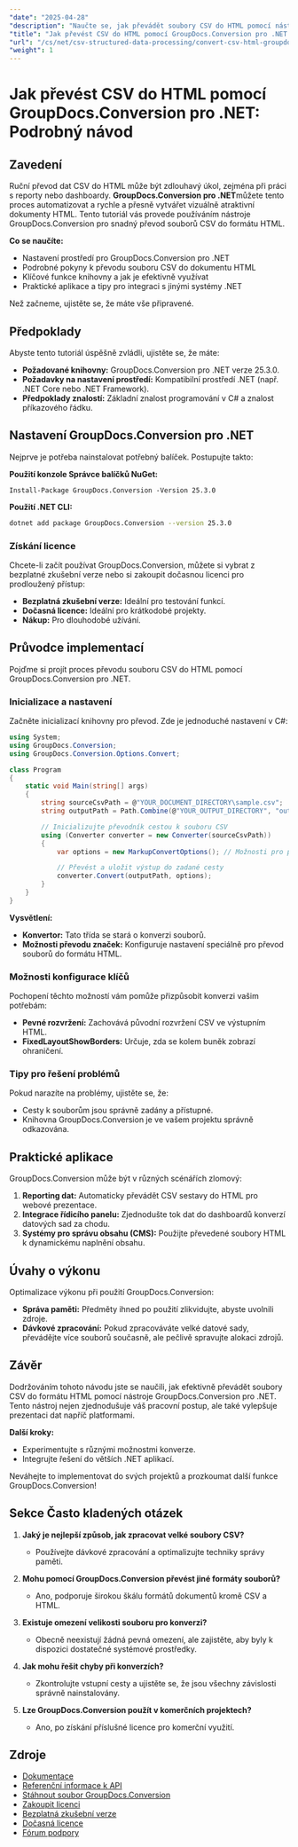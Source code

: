 ```yaml
---
"date": "2025-04-28"
"description": "Naučte se, jak převádět soubory CSV do HTML pomocí nástroje GroupDocs.Conversion pro .NET v tomto komplexním průvodci. Zefektivněte svůj pracovní postup zpracování dat."
"title": "Jak převést CSV do HTML pomocí GroupDocs.Conversion pro .NET – Podrobný návod"
"url": "/cs/net/csv-structured-data-processing/convert-csv-html-groupdocs-conversion-dotnet/"
"weight": 1
---
```


# Jak převést CSV do HTML pomocí GroupDocs.Conversion pro .NET: Podrobný návod

## Zavedení

Ruční převod dat CSV do HTML může být zdlouhavý úkol, zejména při práci s reporty nebo dashboardy. **GroupDocs.Conversion pro .NET**můžete tento proces automatizovat a rychle a přesně vytvářet vizuálně atraktivní dokumenty HTML. Tento tutoriál vás provede používáním nástroje GroupDocs.Conversion pro snadný převod souborů CSV do formátu HTML.

**Co se naučíte:**
- Nastavení prostředí pro GroupDocs.Conversion pro .NET
- Podrobné pokyny k převodu souboru CSV do dokumentu HTML
- Klíčové funkce knihovny a jak je efektivně využívat
- Praktické aplikace a tipy pro integraci s jinými systémy .NET

Než začneme, ujistěte se, že máte vše připravené.

## Předpoklady

Abyste tento tutoriál úspěšně zvládli, ujistěte se, že máte:
- **Požadované knihovny:** GroupDocs.Conversion pro .NET verze 25.3.0.
- **Požadavky na nastavení prostředí:** Kompatibilní prostředí .NET (např. .NET Core nebo .NET Framework).
- **Předpoklady znalostí:** Základní znalost programování v C# a znalost příkazového řádku.

## Nastavení GroupDocs.Conversion pro .NET

Nejprve je potřeba nainstalovat potřebný balíček. Postupujte takto:

**Použití konzole Správce balíčků NuGet:**
```shell
Install-Package GroupDocs.Conversion -Version 25.3.0
```

**Použití .NET CLI:**
```bash
dotnet add package GroupDocs.Conversion --version 25.3.0
```

### Získání licence

Chcete-li začít používat GroupDocs.Conversion, můžete si vybrat z bezplatné zkušební verze nebo si zakoupit dočasnou licenci pro prodloužený přístup:
- **Bezplatná zkušební verze:** Ideální pro testování funkcí.
- **Dočasná licence:** Ideální pro krátkodobé projekty.
- **Nákup:** Pro dlouhodobé užívání.

## Průvodce implementací

Pojďme si projít proces převodu souboru CSV do HTML pomocí GroupDocs.Conversion pro .NET.

### Inicializace a nastavení

Začněte inicializací knihovny pro převod. Zde je jednoduché nastavení v C#:

```csharp
using System;
using GroupDocs.Conversion;
using GroupDocs.Conversion.Options.Convert;

class Program
{
    static void Main(string[] args)
    {
        string sourceCsvPath = @"YOUR_DOCUMENT_DIRECTORY\sample.csv";
        string outputPath = Path.Combine(@"YOUR_OUTPUT_DIRECTORY", "output.html");

        // Inicializujte převodník cestou k souboru CSV
        using (Converter converter = new Converter(sourceCsvPath))
        {
            var options = new MarkupConvertOptions(); // Možnosti pro převod HTML

            // Převést a uložit výstup do zadané cesty
            converter.Convert(outputPath, options);
        }
    }
}
```

**Vysvětlení:**
- **Konvertor:** Tato třída se stará o konverzi souborů.
- **Možnosti převodu značek:** Konfiguruje nastavení speciálně pro převod souborů do formátu HTML.

### Možnosti konfigurace klíčů

Pochopení těchto možností vám pomůže přizpůsobit konverzi vašim potřebám:
- **Pevné rozvržení:** Zachovává původní rozvržení CSV ve výstupním HTML.
- **FixedLayoutShowBorders:** Určuje, zda se kolem buněk zobrazí ohraničení.

### Tipy pro řešení problémů
Pokud narazíte na problémy, ujistěte se, že:
- Cesty k souborům jsou správně zadány a přístupné.
- Knihovna GroupDocs.Conversion je ve vašem projektu správně odkazována.

## Praktické aplikace

GroupDocs.Conversion může být v různých scénářích zlomový:
1. **Reporting dat:** Automaticky převádět CSV sestavy do HTML pro webové prezentace.
2. **Integrace řídicího panelu:** Zjednodušte tok dat do dashboardů konverzí datových sad za chodu.
3. **Systémy pro správu obsahu (CMS):** Použijte převedené soubory HTML k dynamickému naplnění obsahu.

## Úvahy o výkonu

Optimalizace výkonu při použití GroupDocs.Conversion:
- **Správa paměti:** Předměty ihned po použití zlikvidujte, abyste uvolnili zdroje.
- **Dávkové zpracování:** Pokud zpracováváte velké datové sady, převádějte více souborů současně, ale pečlivě spravujte alokaci zdrojů.

## Závěr

Dodržováním tohoto návodu jste se naučili, jak efektivně převádět soubory CSV do formátu HTML pomocí nástroje GroupDocs.Conversion pro .NET. Tento nástroj nejen zjednodušuje váš pracovní postup, ale také vylepšuje prezentaci dat napříč platformami.

**Další kroky:**
- Experimentujte s různými možnostmi konverze.
- Integrujte řešení do větších .NET aplikací.

Neváhejte to implementovat do svých projektů a prozkoumat další funkce GroupDocs.Conversion!

## Sekce Často kladených otázek

1. **Jaký je nejlepší způsob, jak zpracovat velké soubory CSV?**
   - Používejte dávkové zpracování a optimalizujte techniky správy paměti.

2. **Mohu pomocí GroupDocs.Conversion převést jiné formáty souborů?**
   - Ano, podporuje širokou škálu formátů dokumentů kromě CSV a HTML.

3. **Existuje omezení velikosti souboru pro konverzi?**
   - Obecně neexistují žádná pevná omezení, ale zajistěte, aby byly k dispozici dostatečné systémové prostředky.

4. **Jak mohu řešit chyby při konverzích?**
   - Zkontrolujte vstupní cesty a ujistěte se, že jsou všechny závislosti správně nainstalovány.

5. **Lze GroupDocs.Conversion použít v komerčních projektech?**
   - Ano, po získání příslušné licence pro komerční využití.

## Zdroje
- [Dokumentace](https://docs.groupdocs.com/conversion/net/)
- [Referenční informace k API](https://reference.groupdocs.com/conversion/net/)
- [Stáhnout soubor GroupDocs.Conversion](https://releases.groupdocs.com/conversion/net/)
- [Zakoupit licenci](https://purchase.groupdocs.com/buy)
- [Bezplatná zkušební verze](https://releases.groupdocs.com/conversion/net/)
- [Dočasná licence](https://purchase.groupdocs.com/temporary-license/)
- [Fórum podpory](https://forum.groupdocs.com/c/conversion/10)